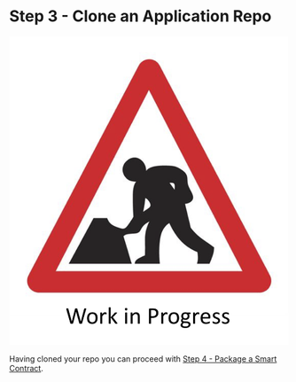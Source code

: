 # Step 3 - Clone an Application Repo

![Work in Progress](../images/wip.png)

Having cloned your repo you can proceed with [Step 4 - Package a Smart Contract](../docs/packagesc.md).
